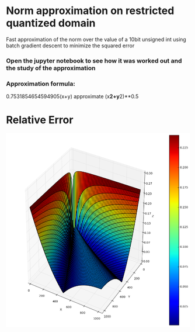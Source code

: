 
# Norm approximation on restricted quantized domain
Fast approximation of the norm over the value of a 10bit unsigned int 
using batch gradient descent to minimize the squared error

### Open the jupyter notebook to see how it was worked out and the study of the approximation

### Approximation formula:
0.7531854654594905(x+y) approximate (x**2+y**2)**0.5

# Relative Error
![png](output_25_0.png)
